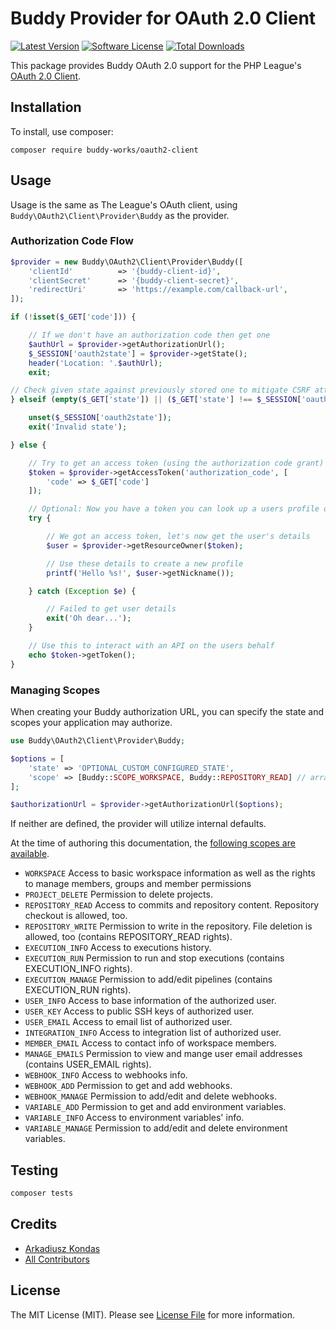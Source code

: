 # Buddy Provider for OAuth 2.0 Client
[![Latest Version](https://img.shields.io/github/release/buddy-works/oauth2-client.svg?style=flat-square)](https://github.com/buddy-works/oauth2-client/releases)
[![Software License](https://img.shields.io/badge/license-MIT-brightgreen.svg?style=flat-square)](LICENSE.md)
[![Total Downloads](https://img.shields.io/packagist/dt/buddy-works/oauth2-client.svg?style=flat-square)](https://packagist.org/packages/buddy-works/oauth2-client)

This package provides Buddy OAuth 2.0 support for the PHP League's [OAuth 2.0 Client](https://github.com/thephpleague/oauth2-client).

## Installation

To install, use composer:

```
composer require buddy-works/oauth2-client
```

## Usage

Usage is the same as The League's OAuth client, using `Buddy\OAuth2\Client\Provider\Buddy` as the provider.

### Authorization Code Flow

```php
$provider = new Buddy\OAuth2\Client\Provider\Buddy([
    'clientId'          => '{buddy-client-id}',
    'clientSecret'      => '{buddy-client-secret}',
    'redirectUri'       => 'https://example.com/callback-url',
]);

if (!isset($_GET['code'])) {

    // If we don't have an authorization code then get one
    $authUrl = $provider->getAuthorizationUrl();
    $_SESSION['oauth2state'] = $provider->getState();
    header('Location: '.$authUrl);
    exit;

// Check given state against previously stored one to mitigate CSRF attack
} elseif (empty($_GET['state']) || ($_GET['state'] !== $_SESSION['oauth2state'])) {

    unset($_SESSION['oauth2state']);
    exit('Invalid state');

} else {

    // Try to get an access token (using the authorization code grant)
    $token = $provider->getAccessToken('authorization_code', [
        'code' => $_GET['code']
    ]);

    // Optional: Now you have a token you can look up a users profile data
    try {

        // We got an access token, let's now get the user's details
        $user = $provider->getResourceOwner($token);

        // Use these details to create a new profile
        printf('Hello %s!', $user->getNickname());

    } catch (Exception $e) {

        // Failed to get user details
        exit('Oh dear...');
    }

    // Use this to interact with an API on the users behalf
    echo $token->getToken();
}
```

### Managing Scopes

When creating your Buddy authorization URL, you can specify the state and scopes your application may authorize.

```php
use Buddy\OAuth2\Client\Provider\Buddy;

$options = [
    'state' => 'OPTIONAL_CUSTOM_CONFIGURED_STATE',
    'scope' => [Buddy::SCOPE_WORKSPACE, Buddy::REPOSITORY_READ] // array or string
];

$authorizationUrl = $provider->getAuthorizationUrl($options);
```
If neither are defined, the provider will utilize internal defaults.

At the time of authoring this documentation, the [following scopes are available](https://buddy.works/docs/api/getting-started/oauth2/introduction#supported-scopes).

- `WORKSPACE`	Access to basic workspace information as well as the rights to manage members, groups and member permissions
- `PROJECT_DELETE`	Permission to delete projects.
- `REPOSITORY_READ`	Access to commits and repository content. Repository checkout is allowed, too.
- `REPOSITORY_WRITE`	Permission to write in the repository. File deletion is allowed, too (contains REPOSITORY_READ rights).
- `EXECUTION_INFO`	Access to executions history.
- `EXECUTION_RUN`	Permission to run and stop executions (contains EXECUTION_INFO rights).
- `EXECUTION_MANAGE`	Permission to add/edit pipelines (contains EXECUTION_RUN rights).
- `USER_INFO`	Access to base information of the authorized user.
- `USER_KEY`	Access to public SSH keys of authorized user.
- `USER_EMAIL`	Access to email list of authorized user.
- `INTEGRATION_INFO`	Access to integration list of authorized user.
- `MEMBER_EMAIL`	Access to contact info of workspace members.
- `MANAGE_EMAILS`	Permission to view and mange user email addresses (contains USER_EMAIL rights).
- `WEBHOOK_INFO`	Access to webhooks info.
- `WEBHOOK_ADD`	Permission to get and add webhooks.
- `WEBHOOK_MANAGE`	Permission to add/edit and delete webhooks.
- `VARIABLE_ADD`	Permission to get and add environment variables.
- `VARIABLE_INFO`	Access to environment variables' info.
- `VARIABLE_MANAGE`	Permission to add/edit and delete environment variables.

## Testing

``` bash
composer tests
```

## Credits

- [Arkadiusz Kondas](https://github.com/akondas)
- [All Contributors](https://github.com/buddy-works/oauth2-client/contributors)

## License

The MIT License (MIT). Please see [License File](https://github.com/buddy-works/oauth2-client/blob/master/LICENSE) for more information.
